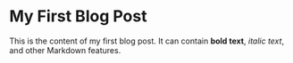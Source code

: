 # My First Blog Post

This is the content of my first blog post. It can contain **bold text**, *italic text*, and other Markdown features.
